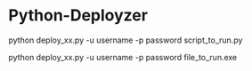 # Python-Deployzer

python deploy_xx.py -u username -p password script_to_run.py

python deploy_xx.py -u username -p password file_to_run.exe
